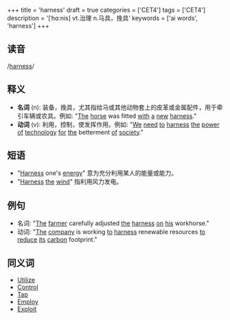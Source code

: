 +++
title = 'harness'
draft = true
categories = ['CET4']
tags = ['CET4']
description = '[ˈhɑːnis] vt.治理 n.马具，挽具'
keywords = ['ai words', 'harness']
+++

## 读音
/[harness](/post/harness/)/

## 释义
- **名词** (n): 装备，挽具，尤其指给马或其他动物套上的皮革或金属配件，用于牵引车辆或农具。例如: "[The](/post/the/) [horse](/post/horse/) was fitted [with](/post/with/) [a](/post/a/) [new](/post/new/) [harness](/post/harness/)."
- **动词** (v): 利用，控制，使发挥作用。例如: "[We](/post/we/) [need](/post/need/) [to](/post/to/) [harness](/post/harness/) [the](/post/the/) [power](/post/power/) [of](/post/of/) [technology](/post/technology/) [for](/post/for/) [the](/post/the/) betterment [of](/post/of/) [society](/post/society/)."

## 短语
- "[Harness](/post/harness/) one's [energy](/post/energy/)" 意为充分利用某人的能量或能力。
- "[Harness](/post/harness/) [the](/post/the/) [wind](/post/wind/)" 指利用风力发电。

## 例句
- 名词: "[The](/post/the/) [farmer](/post/farmer/) carefully adjusted [the](/post/the/) [harness](/post/harness/) [on](/post/on/) [his](/post/his/) workhorse."
- 动词: "[The](/post/the/) [company](/post/company/) is working [to](/post/to/) [harness](/post/harness/) renewable resources [to](/post/to/) [reduce](/post/reduce/) [its](/post/its/) [carbon](/post/carbon/) footprint."

## 同义词
- [Utilize](/post/utilize/)
- [Control](/post/control/)
- [Tap](/post/tap/)
- [Employ](/post/employ/)
- [Exploit](/post/exploit/)
